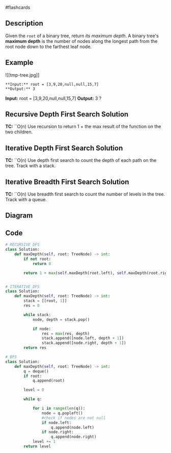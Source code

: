 #flashcards 
## Description
Given the `root` of a binary tree, return _its maximum depth_.
A binary tree's **maximum depth** is the number of nodes along the longest path from the root node down to the farthest leaf node.
## Example
![[tmp-tree.jpg]]
```
**Input:** root = [3,9,20,null,null,15,7]
**Output:** 3
```
**Input:** root = [3,9,20,null,null,15,7]
**Output:** 3
?
## Recursive Depth First Search Solution
**TC:** ``O(n)
Use recursion to return 1 + the max result of the function on the two children.
## Iterative Depth First Search Solution
**TC:** ``O(n)
Use depth first search to count the depth of each path on the tree. Track with a stack.
## Iterative Breadth First Search Solution
**TC:** ``O(n)
Use breadth first search to count the number of levels in the tree. Track with a queue.
## Diagram

## Code
```python
# RECURSIVE DFS
class Solution:
    def maxDepth(self, root: TreeNode) -> int:
        if not root:
            return 0

        return 1 + max(self.maxDepth(root.left), self.maxDepth(root.right))


# ITERATIVE DFS
class Solution:
    def maxDepth(self, root: TreeNode) -> int:
        stack = [[root, 1]]
        res = 0

        while stack:
            node, depth = stack.pop()

            if node:
                res = max(res, depth)
                stack.append([node.left, depth + 1])
                stack.append([node.right, depth + 1])
        return res

# BFS
class Solution:
    def maxDepth(self, root: TreeNode) -> int:
        q = deque()
        if root:
            q.append(root)

        level = 0

        while q:

            for i in range(len(q)):
                node = q.popleft()
                #check if nodes are not null
                if node.left:
                    q.append(node.left)
                if node.right:
                    q.append(node.right)
            level += 1
        return level
```
```
```


